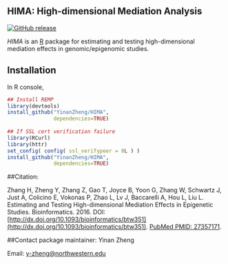 ## HIMA: High-dimensional Mediation Analysis
[![GitHub release](https://img.shields.io/badge/release-v1.0.4-blue.svg)](https://github.com/YinanZheng/HIMA/releases)

*HIMA* is an [R](http://en.wikipedia.org/wiki/R_%28programming_language%29) package for estimating and testing high-dimensional mediation effects in genomic/epigenomic studies.

## Installation 

In R console,
```r
## Install REMP
library(devtools)
install_github("YinanZheng/HIMA",
               dependencies=TRUE)
               
## If SSL cert verification failure
library(RCurl)
library(httr)
set_config( config( ssl_verifypeer = 0L ) )
install_github("YinanZheng/HIMA",
               dependencies=TRUE)
```

##Citation:

Zhang H, Zheng Y, Zhang Z, Gao T, Joyce B, Yoon G, Zhang W, Schwartz J, Just A, Colicino E, Vokonas P, Zhao L, Lv J, Baccarelli A, Hou L, Liu L. Estimating and Testing High-dimensional Mediation Effects in Epigenetic Studies. Bioinformatics. 2016. DOI: [http://dx.doi.org/10.1093/bioinformatics/btw351](http://dx.doi.org/10.1093/bioinformatics/btw351). [PubMed PMID: 27357171](http://www.ncbi.nlm.nih.gov/pubmed/?term=27357171).

##Contact package maintainer:
Yinan Zheng 

Email: y-zheng@northwestern.edu
